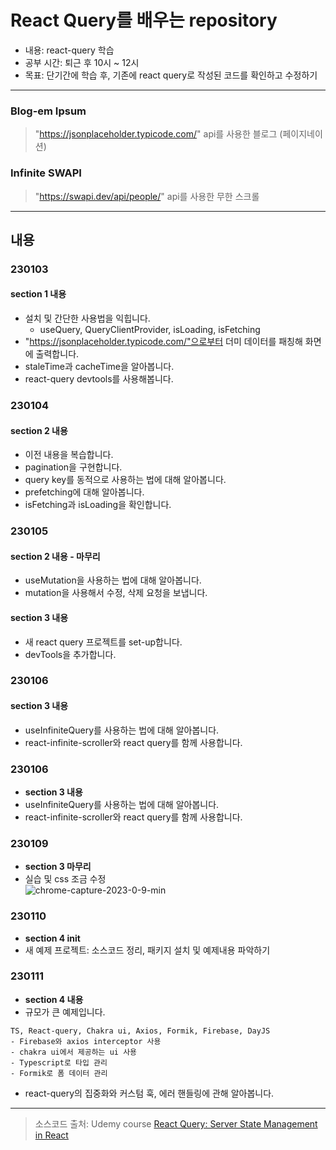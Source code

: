 # React Query를 배우는 repository

- 내용: react-query 학습
- 공부 시간: 퇴근 후 10시 ~ 12시
- 목표: 단기간에 학습 후, 기존에 react query로 작성된 코드를 확인하고 수정하기

---

### Blog-em Ipsum

> "https://jsonplaceholder.typicode.com/" api를 사용한 블로그 (페이지네이션)

### Infinite SWAPI

> "https://swapi.dev/api/people/" api를 사용한 무한 스크롤

---

## 내용

### 230103

#### **section 1 내용**

- 설치 및 간단한 사용법을 익힙니다.
  - useQuery, QueryClientProvider, isLoading, isFetching
- "https://jsonplaceholder.typicode.com/"으로부터 더미 데이터를 패칭해 화면에 출력합니다.
- staleTime과 cacheTime을 알아봅니다.
- react-query devtools를 사용해봅니다.

### 230104

#### **section 2 내용**

- 이전 내용을 복습합니다.
- pagination을 구현합니다.
- query key를 동적으로 사용하는 법에 대해 알아봅니다.
- prefetching에 대해 알아봅니다.
- isFetching과 isLoading을 확인합니다.

### 230105

#### **section 2 내용 - 마무리**

- useMutation을 사용하는 법에 대해 알아봅니다.
- mutation을 사용해서 수정, 삭제 요청을 보냅니다.

#### **section 3 내용**

- 새 react query 프로젝트를 set-up합니다.
- devTools을 추가합니다.

### 230106

#### **section 3 내용**

- useInfiniteQuery를 사용하는 법에 대해 알아봅니다.
- react-infinite-scroller와 react query를 함께 사용합니다.

### 230106

- **section 3 내용**
- useInfiniteQuery를 사용하는 법에 대해 알아봅니다.
- react-infinite-scroller와 react query를 함께 사용합니다.

### 230109

- **section 3 마무리**
- 실습 및 css 조금 수정  
  ![chrome-capture-2023-0-9-min](https://user-images.githubusercontent.com/94776135/211334677-1b0eab3d-0edc-4ef9-bdd4-79642650b563.gif)

### 230110

- **section 4 init**
- 새 예제 프로젝트: 소스코드 정리, 패키지 설치 및 예제내용 파악하기

### 230111

- **section 4 내용**
- 규모가 큰 예제입니다.

```
TS, React-query, Chakra ui, Axios, Formik, Firebase, DayJS
- Firebase와 axios interceptor 사용
- chakra ui에서 제공하는 ui 사용
- Typescript로 타입 관리
- Formik로 폼 데이터 관리
```

- react-query의 집중화와 커스텀 훅, 에러 핸들링에 관해 알아봅니다.

---

> 소스코드 출처: Udemy course [React Query: Server State Management in React](https://www.udemy.com/course/learn-react-query/?couponCode=REACT-QUERY-GITHUB)
